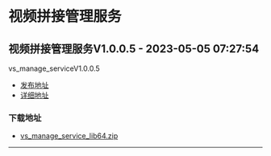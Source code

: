 # 视频拼接管理服务
## 视频拼接管理服务V1.0.0.5 - 2023-05-05 07:27:54
vs_manage_serviceV1.0.0.5
*  [发布地址](https://github.com/jadehh/VideoStitching/releases/tag/vs_manage_serviceV1.0.0.5)
*  [详细地址](https://github.com/jadehh/jadehh_file/releases/tag/vs_manage_serviceV1.0.0.5)
### 下载地址
* [vs_manage_service_lib64.zip](https://gh.ddlc.top/https://github.com/jadehh/jadehh_file/releases/download/vs_manage_serviceV1.0.0.5/vs_manage_service_lib64.zip)
----